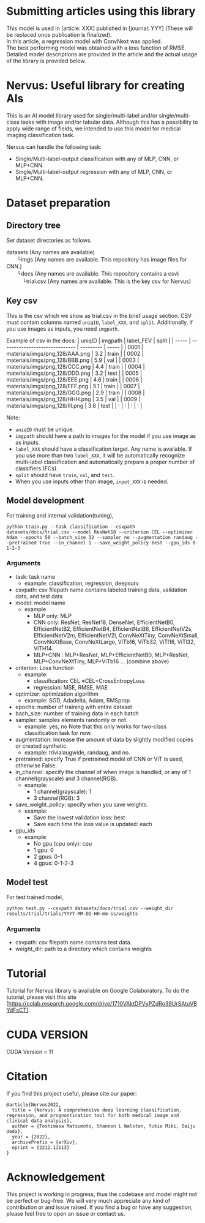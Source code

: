 # Submitting articles using this library
This model is used in [article: XXX] published in [journal: YYY] (These will be replaced once publication is finalized).  
In this article, a regression model with ConvNext was applied.  
The best performing model was obtained with a loss function of RMSE.  
Detailed model descriptions are provided in the article and the actual usage of the library is provided below.

# Nervus: Useful library for creating AIs
This is an AI model library used for single/multi-label and/or single/multi-class tasks with image and/or tabular data.
Although this has a possibility to apply wide range of fields, we intended to use this model for medical imaging classification task.


Nervus can handle the following task:
- Single/Multi-label-output classification with any of MLP, CNN, or MLP+CNN.
- Single/Multi-label-output regression with any of MLP, CNN, or MLP+CNN.

# Dataset preparation
## Directory tree
Set dataset directories as follows.
  
datasets (Any names are available)  
　　└imgs (Any names are available. This repository has image files for CNN.)  
　　└docs (Any names are available. This repository contains a csv)  
　　　└trial.csv (Any names are available. This is the key csv for Nervus)  

## Key csv
This is the csv which we show as trial.csv in the brief usage section.
CSV must contain columns named `uniqID`, `label_XXX`, and `split`. Additionally, if you use images as inputs, you need `imgpath`.

Example of csv in the docs:
| uniqID |             imgpath            |  label_FEV  | split |
| -----  | ------------------------------ |  ---------  | ----- |
| 0001   | materials/imgs/png_128/AAA.png |     3.2     | train |
| 0002   | materials/imgs/png_128/BBB.png |     5.9     | val   |
| 0003   | materials/imgs/png_128/CCC.png |     4.4     | train |
| 0004   | materials/imgs/png_128/DDD.png |     3.2     | test  |
| 0005   | materials/imgs/png_128/EEE.png |     4.6     | train |
| 0006   | materials/imgs/png_128/FFF.png |     5.1     | train |
| 0007   | materials/imgs/png_128/GGG.png |     2.9     | train |
| 0008   | materials/imgs/png_128/HHH.png |     3.5     | val   |
| 0009   | materials/imgs/png_128/III.png |     3.6     | test  |
| :      | :                              | :           | :     |

Note:
- `uniqID` must be unique.
- `imgpath` should have a path to images for the model if you use image as as inputs.
- `label_XXX` should have a classification target. Any name is available. If you use more than two `label_XXX`, it will be automatically recognize multi-label classification and automatically prepare a proper number of classifiers (FCs).
- `split` should have `train`, `val`, and `test`.
- When you use inputs other than image, `input_XXX` is needed.


## Model development
For training and internal validation(tuning),

`python train.py --task classification --csvpath datasets/docs/trial.csv --model ResNet18 --criterion CEL --optimizer Adam --epochs 50 --batch_size 32 --sampler no --augmentation randaug --pretrained True --in_channel 1 --save_weight_policy best --gpu_ids 0-1-2-3`

### Arguments
- task: task name
  - example: classification, regression, deepsurv
- csvpath: csv filepath name contains labeled training data, validation data, and test data
- model: model name
  - example
    - MLP only: MLP
    - CNN only: ResNet, ResNet18, DenseNet,
    EfficientNetB0, EfficientNetB2, EfficientNetB4, EfficientNetB6, EfficientNetV2s, EfficientNetV2m, EfficientNetV2l, ConvNeXtTiny, ConvNeXtSmall, ConvNeXtBase, ConvNeXtLarge, ViTb16, ViTb32, ViTl16, ViTl32, ViTH14.
    - MLP+CNN : MLP+ResNet, MLP+EfficientNetB0, MLP+ResNet, MLP+ConvNeXtTiny, MLP+ViTb16 ... (combine above)
- criterion: Loss function
  - example:
    - classification: CEL ※CEL=CrossEntropyLoss
    - regression: MSE, RMSE, MAE
- optimizer: optimization algorithm
  - example: SGD, Adadelta, Adam, RMSprop
- epochs: number of training with entire dataset
- bach_size: number of training data in each batch
- sampler: samples elements randomly or not.
  - example: yes, no
  Note that this only works for two-class classification task for now.
- augmentation: increase the amount of data by slightly modified copies or created synthetic.
  - example: trivialaugwide, randaug, and no.
- pretrained: specify True if pretrained model of CNN or ViT is used, otherwise False.
- in_channel: specify the channel of when image is handled, or any of 1 channel(grayscale) and 3 channel(RGB).
  - example:
    - 1 channel(grayscale): 1
    - 3 channel(RGB): 3
- save_weight_policy: specify when you save weights.
  - example:
    - Save the lowest validation loss: best
    - Save each time the loss value is updated: each
- gpu_ids
  - example:
    - No gpu (cpu only): cpu
    - 1 gpu: 0
    - 2 gpus: 0-1
    - 4 gpus: 0-1-2-3


## Model test
For test trained model,

`python test.py --csvpath datasets/docs/trial.csv --weight_dir results/trial/trials/YYYY-MM-DD-HH-mm-ss/weights`

### Arguments
- csvpath: csv filepath name contains test data.
- weight_dir: path to a directory which contains weights

# Tutorial
Tutorial for Nervus library is available on Google Colaboratory.
To do the tutorial, please visit this site [https://colab.research.google.com/drive/1710VAktDPVyPZdRo39UrSAtuVBYdFsCT].

# CUDA VERSION
CUDA Version = 11


# Citation
If you find this project useful, please cite our paper:

```
@article{Nervus2022,
  title = {Nervus: A comprehensive deep learning classification, regression, and prognostication tool for both medical image and clinical data analysis},
  author = {Toshimasa Matsumoto, Shannon L Walston, Yukio Miki, Daiju Ueda},
  year = {2022},
  archivePrefix = {arXiv},
  eprint = {2212.11113}
}
```


# Acknowledgement
This project is working in progress, thus the codebase and model might not be perfect or bug-free. We will very much appreciate any kind of contribution or and issue raised. If you find a bug or have any suggestion, please feel free to open an issue or contact us.
